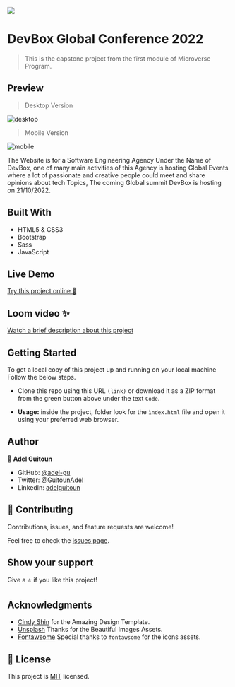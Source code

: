 ![](https://img.shields.io/badge/Microverse-blueviolet)

# DevBox Global Conference 2022

> This is the capstone project from the first module of Microverse Program.

## Preview
> Desktop Version

![desktop](https://user-images.githubusercontent.com/68030297/190686358-5f61dd90-e1d2-4548-8c10-976474e92849.gif)


> Mobile Version

![mobile](https://user-images.githubusercontent.com/68030297/190686370-4b693911-022a-4049-a212-14402ef80eb8.gif)


The Website is for a Software Engineering Agency Under the Name of DevBox, one of many main activities of this Agency is hosting Global Events where a lot of passionate and creative people could meet and share opinions about tech Topics, The coming Global summit DevBox is hosting on 21/10/2022.
 

## Built With

- HTML5 & CSS3
- Bootstrap
- Sass
- JavaScript

## Live Demo 

[Try this project online 🚀](https://adel-gu.github.io/First-Capstone/)

## Loom video ✨

[Watch a brief description about this project](https://www.loom.com/share/7add075be09944ea903a3a5df3c6f6aa)

## Getting Started

To get a local copy of this project up and running on your local machine Follow the below steps.

- Clone this repo using this URL `(link)` or download it as a ZIP format from the green button above under the text `Code`.

- **Usage:** inside the project, folder look for the `ìndex.html` file and open it using your preferred web browser. 

## Author

👤 **Adel Guitoun**

- GitHub: [@adel-gu](https://github.com/adel-gu)
- Twitter: [@GuitounAdel](https://twitter.com/@GuitounAdel)
- LinkedIn: [adelguitoun](https://linkedin.com/in/adelguitoun)

## 🤝 Contributing

Contributions, issues, and feature requests are welcome!

Feel free to check the [issues page](../../issues/).

## Show your support

Give a ⭐️ if you like this project!

## Acknowledgments

- [Cindy Shin](https://www.behance.net/adagio07) for the Amazing Design Template.
- [Unsplash](https://unsplash.com/) Thanks for the Beautiful Images Assets.
- [Fontawsome]() Special thanks to `fontawsome` for the icons assets. 

## 📝 License

This project is [MIT](./MIT.md) licensed.

